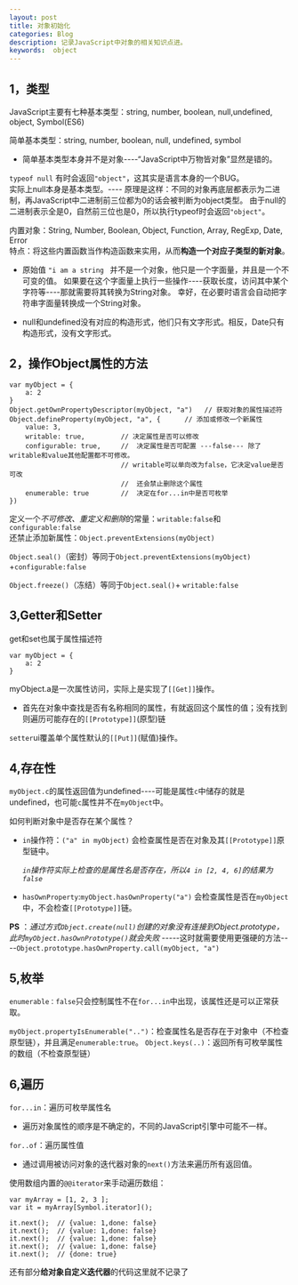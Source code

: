 ```yaml
---
layout: post    
title: 对象初始化        
categories: Blog        
description: 记录JavaScript中对象的相关知识点进。     
keywords:  object        
---
```


1，类型
----
JavaScript主要有七种基本类型：string, number, boolean, null,undefined, object, Symbol(ES6)         

简单基本类型：string, number, boolean, null, undefined, symbol         
* 简单基本类型本身并不是对象----“JavaScript中万物皆对象”显然是错的。 

`typeof null` 有时会返回`"object"`，这其实是语言本身的一个BUG。       
实际上null本身是基本类型。---- 原理是这样：不同的对象再底层都表示为二进制，再JavaScript中二进制前三位都为0的话会被判断为object类型。
由于null的二进制表示全是0，自然前三位也是0，所以执行typeof时会返回`"object"`。


内置对象：String, Number, Boolean, Object, Function, Array, RegExp, Date, Error        
特点：将这些内置函数当作构造函数来实用，从而**构造一个对应子类型的新对象**。      
     
* 原始值 `"i am a string ` 并不是一个对象，他只是一个字面量，并且是一个不可变的值。
如果要在这个字面量上执行一些操作----获取长度，访问其中某个字符等----那就需要将其转换为String对象。
幸好，在必要时语言会自动把字符串字面量转换成一个String对象。

* null和undefined没有对应的构造形式，他们只有文字形式。相反，Date只有构造形式，没有文字形式。

2，操作Object属性的方法
----

    var myObject = {
        a: 2
    }
    Object.getOwnPropertyDescriptor(myObject, "a")   // 获取对象的属性描述符
    Object.defineProperty(myObject, "a", {      // 添加或修改一个新属性
        value: 3,
        writable: true,         // 决定属性是否可以修改
        configurable: true,     //  决定属性是否可配置 ---false--- 除了writable和value其他配置都不可修改。
                                // writable可以单向改为false，它决定value是否可改
                                //  还会禁止删除这个属性
        enumerable: true        //  决定在for...in中是否可枚举
    })
    
定义一个*不可修改、重定义和删除*的常量：`writable:false`和`configurable:false`      
还禁止添加新属性：`Object.preventExtensions(myObject)`     

`Object.seal()`（密封）等同于`Object.preventExtensions(myObject)` +`configurable:false`

`Object.freeze()`（冻结）等同于`Object.seal()`+ `writable:false`

3,Getter和Setter
-----
get和set也属于属性描述符

    var myObject = {
        a: 2
    }
    
myObject.a是一次属性访问，实际上是实现了`[[Get]]`操作。       
* 首先在对象中查找是否有名称相同的属性，有就返回这个属性的值；没有找到则遍历可能存在的`[[Prototype]]`(原型)链

`setter`ui覆盖单个属性默认的`[[Put]]`(赋值)操作。

4,存在性
------
`myObject.c`的属性返回值为undefined----可能是属性`c`中储存的就是undefined，也可能`c`属性并不在`myObject`中。
 
 如何判断对象中是否存在某个属性？
 
 * `in`操作符：`("a" in myObject)` 会检查属性是否在对象及其`[[Prototype]]`原型链中。         

    *`in`操作符实际上检查的是属性名是否存在，所以`4 in [2, 4, 6]`的结果为`false`*
 
 
 * `hasOwnProperty`:`myObject.hasOwnProperty("a")` 会检查属性是否在`myObject`中，不会检查`[[Prototype]]`链。        
    
**PS** ：*通过方式`Object.create(null)`创建的对象没有连接到Object.prototype，此时`myObject.hasOwnPrototype()`就会失败*
-----这时就需要使用更强硬的方法----`Object.prototype.hasOwnProperty.call(myObject, "a")`
    
5,枚举
----
`enumerable：false`只会控制属性不在`for...in`中出现，该属性还是可以正常获取。

`myObject.propertyIsEnumerable("..")`：检查属性名是否存在于对象中（不检查原型链），并且满足`enumerable:true`。
`Object.keys(..)`：返回所有可枚举属性的数组（不检查原型链）


6,遍历
-----
`for...in`：遍历可枚举属性名
* 遍历对象属性的顺序是不确定的，不同的JavaScript引擎中可能不一样。     

`for..of`：遍历属性值
* 通过调用被访问对象的迭代器对象的`next()`方法来遍历所有返回值。

使用数组内置的`@@iterator`来手动遍历数组：

    var myArray = [1, 2, 3 ];
    var it = myArray[Symbol.iterator]();
    
    it.next();  // {value: 1,done: false}
    it.next();  // {value: 1,done: false}
    it.next();  // {value: 1,done: false}
    it.next();  // {value: 1,done: false}
    it.next();  // {done: true}
    
还有部分**给对象自定义迭代器**的代码这里就不记录了